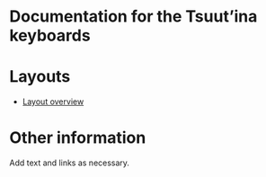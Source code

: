 # Documentation for the Tsuutʼina keyboards


# Layouts

-   [Layout overview](layout.html)

# Other information

Add text and links as necessary.
